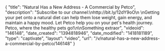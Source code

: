 {
    "title": "Natural Has a New Address - A Commercial by Petco",
    "description": "Subscribe to our channel:\nhttp:\/\/bit.ly\/12dY9oO\n \nGetting your pet onto a natural diet can help them lose weight, gain energy, and maintain a happy mood. Let Petco help you on your pet's health journey. Petco, where the healthy pets go!\n\nSomething extraor",
    "videoid": "146148",
    "date_created": "1394818946",
    "date_modified": "1418181189",
    "type": "captivate",
    "layout": "video",
    "url": "\/v\/natural-has-a-new-address-a-commercial-by-petco\/146148"
}